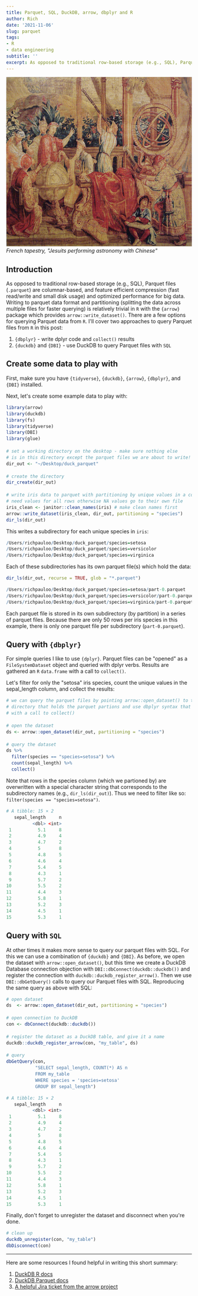 ```yaml
---
title: Parquet, SQL, DuckDB, arrow, dbplyr and R
author: Rich
date: '2021-11-06'
slug: parquet
tags:
- R
- data engineering
subtitle: ''
excerpt: As opposed to traditional row-based storage (e.g., SQL), Parquet files (`.parquet`) are columnar-based, and feature efficient compression (fast read/write and small disk usage) and optimized performance for big data. 
---
```



![](featured.jpeg)  
_French tapestry, "Jesuits performing astronomy with Chinese"_  


## Introduction

As opposed to traditional row-based storage (e.g., SQL), Parquet files (`.parquet`) are columnar-based, and feature efficient compression (fast read/write and small disk usage) and optimized performance for big data. Writing to parquet data format and partitioning (splitting the data across multiple files for faster querying) is relatively trivial in `R` with the `{arrow}` package which provides `arrow::write_dataset()`. There are a few options for querying Parquet data from `R`. I'll cover two approaches to query Parquet files from `R` in this post:

1. `{dbplyr}` - write dplyr code and `collect()` results  
2. `{duckdb}` and `{DBI}` - use DuckDB to query Parquet files with `SQL` 


## Create some data to play with

First, make sure you have `{tidyverse}`, `{duckdb}`, `{arrow}`, `{dbplyr}`, and `{DBI}` installed.  

Next, let's create some example data to play with:

```r
library(arrow)
library(duckdb)
library(fs)
library(tidyverse)
library(DBI)
library(glue)

# set a working directory on the desktop - make sure nothing else
# is in this directory except the parquet files we are about to write!
dir_out <- "~/Desktop/duck_parquet"

# create the directory
dir_create(dir_out)

# write iris data to parquet with partitioning by unique values in a column.
# need values for all rows otherwise NA values go to their own file 
iris_clean <- janitor::clean_names(iris) # make clean names first
arrow::write_dataset(iris_clean, dir_out, partitioning = "species")
dir_ls(dir_out)
```

This writes a subdirectory for each unique species in `iris`:

```r
/Users/richpauloo/Desktop/duck_parquet/species=setosa
/Users/richpauloo/Desktop/duck_parquet/species=versicolor
/Users/richpauloo/Desktop/duck_parquet/species=virginica
```

Each of these subdirectories has its own parquet file(s) which hold the data:

```r
dir_ls(dir_out, recurse = TRUE, glob = "*.parquet") 
```

```r
/Users/richpauloo/Desktop/duck_parquet/species=setosa/part-0.parquet
/Users/richpauloo/Desktop/duck_parquet/species=versicolor/part-0.parquet
/Users/richpauloo/Desktop/duck_parquet/species=virginica/part-0.parquet
```

Each parquet file is stored in its own subdirectory (by partition) in a series of parquet files. Because there are only 50 rows per iris species in this example, there is only one parquet file per subdirectory (`part-0.parquet`).


## Query with `{dbplyr}`

For simple queries I like to use `{dplyr}`. Parquet files can be "opened" as a `FileSystemDataset` object and queried with dplyr verbs. Results are gathered an `R` `data.frame` with a call to `collect()`.

Let's filter for only the "setosa" iris species, count the unique values in the sepal_length column, and collect the results:

```r
# we can query the parquet files by pointing arrow::open_dataset() to the 
# directory that holds the parquet partions and use dbplyr syntax that ends
# with a call to collect()

# open the dataset
ds <- arrow::open_dataset(dir_out, partitioning = "species") 

# query the dataset
ds %>% 
  filter(species == "species=setosa") %>%
  count(sepal_length) %>% 
  collect()
```

Note that rows in the species column (which we partioned by) are overwritten with a special character string that corresponds to the subdirectory names (e.g., `dir_ls(dir_out)`). Thus we need to filter like so: `filter(species == "species=setosa")`.  


```r
# A tibble: 15 × 2
   sepal_length     n
          <dbl> <int>
 1          5.1     8
 2          4.9     4
 3          4.7     2
 4          5       8
 5          4.8     5
 6          4.6     4
 7          5.4     5
 8          4.3     1
 9          5.7     2
10          5.5     2
11          4.4     3
12          5.8     1
13          5.2     3
14          4.5     1
15          5.3     1
```


## Query with `SQL`

At other times it makes more sense to query our parquet files with SQL. For this we can use a combination of `{duckdb}` and `{DBI}`. As before, we open the dataset with `arrow::open_dataset()`, but this time we create a DuckDB Database connection objection with `DBI::dbConnect(duckdb::duckdb())` and register the connection with `duckdb::duckdb_register_arrow()`. Then we use `DBI::dbGetQuery()` calls to query our Parquet files with SQL. Reproducing the same query as above with SQL:

```r
# open dataset
ds  <- arrow::open_dataset(dir_out, partitioning = "species")

# open connection to DuckDB
con <- dbConnect(duckdb::duckdb())

# register the dataset as a DuckDB table, and give it a name
duckdb::duckdb_register_arrow(con, "my_table", ds)

# query
dbGetQuery(con, 
           "SELECT sepal_length, COUNT(*) AS n 
           FROM my_table 
           WHERE species = 'species=setosa' 
           GROUP BY sepal_length")
```

```r
# A tibble: 15 × 2
   sepal_length     n
          <dbl> <int>
 1          5.1     8
 2          4.9     4
 3          4.7     2
 4          5       8
 5          4.8     5
 6          4.6     4
 7          5.4     5
 8          4.3     1
 9          5.7     2
10          5.5     2
11          4.4     3
12          5.8     1
13          5.2     3
14          4.5     1
15          5.3     1
```

Finally, don't forget to unregister the dataset and disconnect when you're done.

```r
# clean up
duckdb_unregister(con, "my_table")
dbDisconnect(con)
```

***

Here are some resources I found helpful in writing this short summary:

1. [DuckDB R docs](https://duckdb.org/docs/api/r)
2. [DuckDB Parquet docs](https://duckdb.org/docs/data/parquet)
3. [A helpful Jira ticket from the arrow project](https://issues.apache.org/jira/browse/ARROW-12688?page=com.atlassian.jira.plugin.system.issuetabpanels%3Acomment-tabpanel&focusedCommentId=17381539#comment-17381539)
